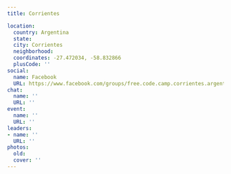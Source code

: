 ```yaml
---
title: Corrientes

location:
  country: Argentina
  state: 
  city: Corrientes
  neighborhood: 
  coordinates: -27.472034, -58.832866
  plusCode: ''
social:
  name: Facebook
  URL: https://www.facebook.com/groups/free.code.camp.corrientes.argentina
chat:
  name: ''
  URL: ''
event:
  name: ''
  URL: ''
leaders:
- name: ''
  URL: ''
photos:
  old: 
  cover: ''
---
```

